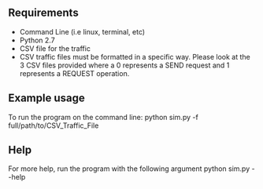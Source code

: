 ## Requirements
- Command Line (i.e linux, terminal, etc)
- Python 2.7
- CSV file for the traffic 
- CSV traffic files must be formatted in a specific way. Please look at the 3 CSV files provided where a 0 represents a SEND request and 1 represents a REQUEST operation.

## Example usage
To run the program on the command line:
python sim.py -f full/path/to/CSV_Traffic_File

## Help
For more help, run the program with the following argument
python sim.py --help

